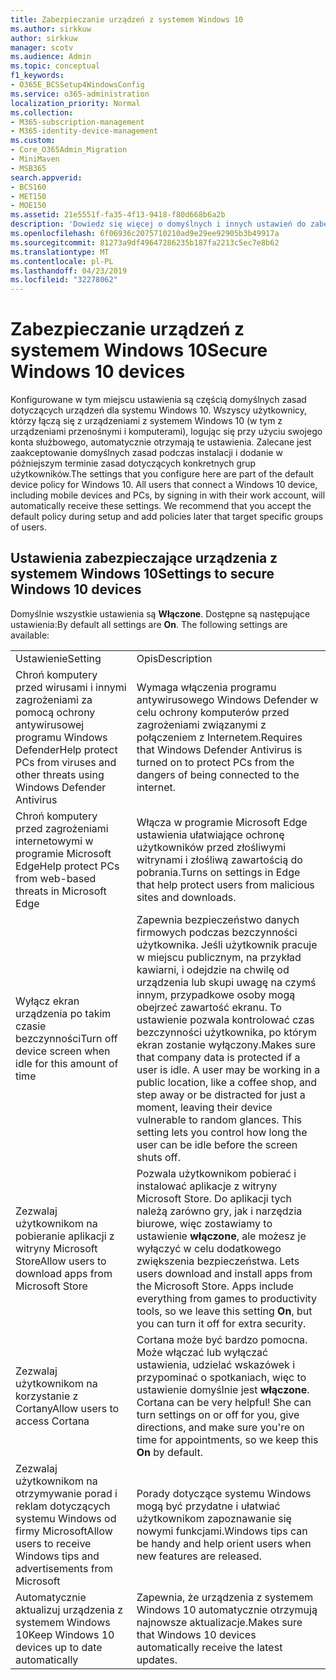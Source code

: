 ```yaml
---
title: Zabezpieczanie urządzeń z systemem Windows 10
ms.author: sirkkuw
author: sirkkuw
manager: scotv
ms.audience: Admin
ms.topic: conceptual
f1_keywords:
- O365E_BCSSetup4WindowsConfig
ms.service: o365-administration
localization_priority: Normal
ms.collection:
- M365-subscription-management
- M365-identity-device-management
ms.custom:
- Core_O365Admin_Migration
- MiniMaven
- MSB365
search.appverid:
- BCS160
- MET150
- MOE150
ms.assetid: 21e5551f-fa35-4f13-9418-f80d668b6a2b
description: 'Dowiedz się więcej o domyślnych i innych ustawień do zabezpieczenia urządzeń Windows 10. '
ms.openlocfilehash: 6f06936c2075710210ad9e29ee92905b3b49917a
ms.sourcegitcommit: 81273a9df49647286235b187fa2213c5ec7e8b62
ms.translationtype: MT
ms.contentlocale: pl-PL
ms.lasthandoff: 04/23/2019
ms.locfileid: "32278062"
---
```

# <a name="secure-windows-10-devices"></a><span data-ttu-id="ce34e-103">Zabezpieczanie urządzeń z systemem Windows 10</span><span class="sxs-lookup"><span data-stu-id="ce34e-103">Secure Windows 10 devices</span></span>

<span data-ttu-id="ce34e-p101">Konfigurowane w tym miejscu ustawienia są częścią domyślnych zasad dotyczących urządzeń dla systemu Windows 10. Wszyscy użytkownicy, którzy łączą się z urządzeniami z systemem Windows 10 (w tym z urządzeniami przenośnymi i komputerami), logując się przy użyciu swojego konta służbowego, automatycznie otrzymają te ustawienia. Zalecane jest zaakceptowanie domyślnych zasad podczas instalacji i dodanie w późniejszym terminie zasad dotyczących konkretnych grup użytkowników.</span><span class="sxs-lookup"><span data-stu-id="ce34e-p101">The settings that you configure here are part of the default device policy for Windows 10. All users that connect a Windows 10 device, including mobile devices and PCs, by signing in with their work account, will automatically receive these settings. We recommend that you accept the default policy during setup and add policies later that target specific groups of users.</span></span>
  
## <a name="settings-to-secure-windows-10-devices"></a><span data-ttu-id="ce34e-107">Ustawienia zabezpieczające urządzenia z systemem Windows 10</span><span class="sxs-lookup"><span data-stu-id="ce34e-107">Settings to secure Windows 10 devices</span></span>

<span data-ttu-id="ce34e-p102">Domyślnie wszystkie ustawienia są **Włączone**. Dostępne są następujące ustawienia:</span><span class="sxs-lookup"><span data-stu-id="ce34e-p102">By default all settings are **On**. The following settings are available:</span></span>
  
|||
|:-----|:-----|
|<span data-ttu-id="ce34e-110">Ustawienie</span><span class="sxs-lookup"><span data-stu-id="ce34e-110">Setting</span></span>  <br/> |<span data-ttu-id="ce34e-111">Opis</span><span class="sxs-lookup"><span data-stu-id="ce34e-111">Description</span></span>  <br/> |
|<span data-ttu-id="ce34e-112">Chroń komputery przed wirusami i innymi zagrożeniami za pomocą ochrony antywirusowej programu Windows Defender</span><span class="sxs-lookup"><span data-stu-id="ce34e-112">Help protect PCs from viruses and other threats using Windows Defender Antivirus</span></span>  <br/> |<span data-ttu-id="ce34e-113">Wymaga włączenia programu antywirusowego Windows Defender w celu ochrony komputerów przed zagrożeniami związanymi z połączeniem z Internetem.</span><span class="sxs-lookup"><span data-stu-id="ce34e-113">Requires that Windows Defender Antivirus is turned on to protect PCs from the dangers of being connected to the internet.</span></span>  <br/> |
|<span data-ttu-id="ce34e-114">Chroń komputery przed zagrożeniami internetowymi w programie Microsoft Edge</span><span class="sxs-lookup"><span data-stu-id="ce34e-114">Help protect PCs from web-based threats in Microsoft Edge</span></span>  <br/> |<span data-ttu-id="ce34e-115">Włącza w programie Microsoft Edge ustawienia ułatwiające ochronę użytkowników przed złośliwymi witrynami i złośliwą zawartością do pobrania.</span><span class="sxs-lookup"><span data-stu-id="ce34e-115">Turns on settings in Edge that help protect users from malicious sites and downloads.</span></span>  <br/> |
|<span data-ttu-id="ce34e-116">Wyłącz ekran urządzenia po takim czasie bezczynności</span><span class="sxs-lookup"><span data-stu-id="ce34e-116">Turn off device screen when idle for this amount of time</span></span>  <br/> |<span data-ttu-id="ce34e-p103">Zapewnia bezpieczeństwo danych firmowych podczas bezczynności użytkownika. Jeśli użytkownik pracuje w miejscu publicznym, na przykład kawiarni, i odejdzie na chwilę od urządzenia lub skupi uwagę na czymś innym, przypadkowe osoby mogą obejrzeć zawartość ekranu. To ustawienie pozwala kontrolować czas bezczynności użytkownika, po którym ekran zostanie wyłączony.</span><span class="sxs-lookup"><span data-stu-id="ce34e-p103">Makes sure that company data is protected if a user is idle. A user may be working in a public location, like a coffee shop, and step away or be distracted for just a moment, leaving their device vulnerable to random glances. This setting lets you control how long the user can be idle before the screen shuts off.</span></span>  <br/> |
|<span data-ttu-id="ce34e-120">Zezwalaj użytkownikom na pobieranie aplikacji z witryny Microsoft Store</span><span class="sxs-lookup"><span data-stu-id="ce34e-120">Allow users to download apps from Microsoft Store</span></span>  <br/> |<span data-ttu-id="ce34e-p104">Pozwala użytkownikom pobierać i instalować aplikacje z witryny Microsoft Store. Do aplikacji tych należą zarówno gry, jak i narzędzia biurowe, więc zostawiamy to ustawienie **włączone**, ale możesz je wyłączyć w celu dodatkowego zwiększenia bezpieczeństwa.  </span><span class="sxs-lookup"><span data-stu-id="ce34e-p104">Lets users download and install apps from the Microsoft Store. Apps include everything from games to productivity tools, so we leave this setting **On**, but you can turn it off for extra security.  </span></span><br/> |
|<span data-ttu-id="ce34e-123">Zezwalaj użytkownikom na korzystanie z Cortany</span><span class="sxs-lookup"><span data-stu-id="ce34e-123">Allow users to access Cortana</span></span>  <br/> |<span data-ttu-id="ce34e-p105">Cortana może być bardzo pomocna. Może włączać lub wyłączać ustawienia, udzielać wskazówek i przypominać o spotkaniach, więc to ustawienie domyślnie jest **włączone**.  </span><span class="sxs-lookup"><span data-stu-id="ce34e-p105">Cortana can be very helpful! She can turn settings on or off for you, give directions, and make sure you're on time for appointments, so we keep this **On** by default.  </span></span><br/> |
|<span data-ttu-id="ce34e-126">Zezwalaj użytkownikom na otrzymywanie porad i reklam dotyczących systemu Windows od firmy Microsoft</span><span class="sxs-lookup"><span data-stu-id="ce34e-126">Allow users to receive Windows tips and advertisements from Microsoft</span></span>  <br/> |<span data-ttu-id="ce34e-127">Porady dotyczące systemu Windows mogą być przydatne i ułatwiać użytkownikom zapoznawanie się nowymi funkcjami.</span><span class="sxs-lookup"><span data-stu-id="ce34e-127">Windows tips can be handy and help orient users when new features are released.</span></span>  <br/> |
|<span data-ttu-id="ce34e-128">Automatycznie aktualizuj urządzenia z systemem Windows 10</span><span class="sxs-lookup"><span data-stu-id="ce34e-128">Keep Windows 10 devices up to date automatically</span></span>  <br/> |<span data-ttu-id="ce34e-129">Zapewnia, że urządzenia z systemem Windows 10 automatycznie otrzymują najnowsze aktualizacje.</span><span class="sxs-lookup"><span data-stu-id="ce34e-129">Makes sure that Windows 10 devices automatically receive the latest updates.</span></span>  <br/> |
   

